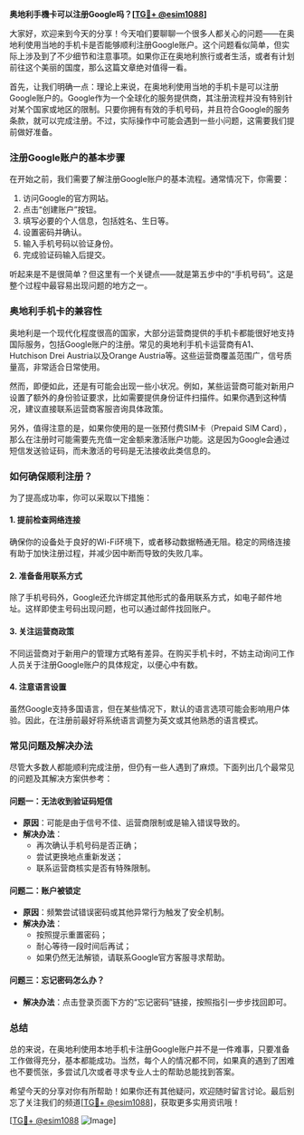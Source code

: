 **奥地利手機卡可以注册Google吗？[[TG💪+ @esim1088](https://t.me/s/esim1088)]**

大家好，欢迎来到今天的分享！今天咱们要聊聊一个很多人都关心的问题——在奥地利使用当地的手机卡是否能够顺利注册Google账户。这个问题看似简单，但实际上涉及到了不少细节和注意事项。如果你正在奥地利旅行或者生活，或者有计划前往这个美丽的国度，那么这篇文章绝对值得一看。

首先，让我们明确一点：理论上来说，在奥地利使用当地的手机卡是可以注册Google账户的。Google作为一个全球化的服务提供商，其注册流程并没有特别针对某个国家或地区的限制。只要你拥有有效的手机号码，并且符合Google的服务条款，就可以完成注册。不过，实际操作中可能会遇到一些小问题，这需要我们提前做好准备。

### **注册Google账户的基本步骤**
在开始之前，我们需要了解注册Google账户的基本流程。通常情况下，你需要：

1. 访问Google的官方网站。
2. 点击“创建账户”按钮。
3. 填写必要的个人信息，包括姓名、生日等。
4. 设置密码并确认。
5. 输入手机号码以验证身份。
6. 完成验证码输入后提交。

听起来是不是很简单？但这里有一个关键点——就是第五步中的“手机号码”。这是整个过程中最容易出现问题的地方之一。

### **奥地利手机卡的兼容性**
奥地利是一个现代化程度很高的国家，大部分运营商提供的手机卡都能很好地支持国际服务，包括Google账户的注册。常见的奥地利手机卡运营商有A1、Hutchison Drei Austria以及Orange Austria等。这些运营商覆盖范围广，信号质量高，非常适合日常使用。

然而，即便如此，还是有可能会出现一些小状况。例如，某些运营商可能对新用户设置了额外的身份验证要求，比如需要提供身份证件扫描件。如果你遇到这种情况，建议直接联系运营商客服咨询具体政策。

另外，值得注意的是，如果你使用的是一张预付费SIM卡（Prepaid SIM Card），那么在注册时可能需要先充值一定金额来激活账户功能。这是因为Google会通过短信发送验证码，而未激活的号码是无法接收此类信息的。

### **如何确保顺利注册？**
为了提高成功率，你可以采取以下措施：

#### **1. 提前检查网络连接**
确保你的设备处于良好的Wi-Fi环境下，或者移动数据畅通无阻。稳定的网络连接有助于加快注册过程，并减少因中断而导致的失败几率。

#### **2. 准备备用联系方式**
除了手机号码外，Google还允许绑定其他形式的备用联系方式，如电子邮件地址。这样即使主号码出现问题，也可以通过邮件找回账户。

#### **3. 关注运营商政策**
不同运营商对于新用户的管理方式略有差异。在购买手机卡时，不妨主动询问工作人员关于注册Google账户的具体规定，以便心中有数。

#### **4. 注意语言设置**
虽然Google支持多国语言，但在某些情况下，默认的语言选项可能会影响用户体验。因此，在注册前最好将系统语言调整为英文或其他熟悉的语言模式。

### **常见问题及解决办法**
尽管大多数人都能顺利完成注册，但仍有一些人遇到了麻烦。下面列出几个最常见的问题及其解决方案供参考：

#### **问题一：无法收到验证码短信**
- **原因**：可能是由于信号不佳、运营商限制或是输入错误导致的。
- **解决办法**：
  - 再次确认手机号码是否正确；
  - 尝试更换地点重新发送；
  - 联系运营商核实是否有特殊限制。

#### **问题二：账户被锁定**
- **原因**：频繁尝试错误密码或其他异常行为触发了安全机制。
- **解决办法**：
  - 按照提示重置密码；
  - 耐心等待一段时间后再试；
  - 如果仍然无法解锁，请联系Google官方客服寻求帮助。

#### **问题三：忘记密码怎么办？**
- **解决办法**：点击登录页面下方的“忘记密码”链接，按照指引一步步找回即可。

### **总结**
总的来说，在奥地利使用本地手机卡注册Google账户并不是一件难事，只要准备工作做得充分，基本都能成功。当然，每个人的情况都不同，如果真的遇到了困难也不要慌张，多尝试几次或者寻求专业人士的帮助总能找到答案。

希望今天的分享对你有所帮助！如果你还有其他疑问，欢迎随时留言讨论。最后别忘了关注我们的频道[[TG💪+ @esim1088](https://t.me/s/esim1088)]，获取更多实用资讯哦！

[[TG💪+ @esim1088](https://t.me/s/esim1088) ![Image](https://i.postimg.cc/4NQfJmqS/Snipaste-2025-05-13-00-14-12.png)]